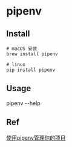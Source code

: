 # pipenv

## Install
```
# macOS 安装
brew install pipenv

# linux
pip install pipenv
```
## Usage
pipenv --help

## Ref
[使用pipenv管理你的项目](http://www.dongwm.com/archives/%E4%BD%BF%E7%94%A8pipenv%E7%AE%A1%E7%90%86%E4%BD%A0%E7%9A%84%E9%A1%B9%E7%9B%AE/)




